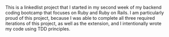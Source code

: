 This is a linkedlist project that I started in my second week of my backend coding bootcamp
that focuses on Ruby and Ruby on Rails. I am particularly proud of this project, because I was able to
complete all three required iterations of this project, as well as the extension, and I intentionally
wrote my code using TDD principles. 
